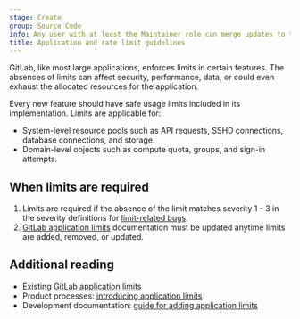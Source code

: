 ```yaml
---
stage: Create
group: Source Code
info: Any user with at least the Maintainer role can merge updates to this content. For details, see https://docs.gitlab.com/ee/development/development_processes.html#development-guidelines-review.
title: Application and rate limit guidelines
---
```


GitLab, like most large applications, enforces limits in certain features.
The absences of limits can affect security, performance, data, or could even
exhaust the allocated resources for the application.

Every new feature should have safe usage limits included in its implementation.
Limits are applicable for:

- System-level resource pools such as API requests, SSHD connections, database connections, and storage.
- Domain-level objects such as compute quota, groups, and sign-in attempts.

## When limits are required

1. Limits are required if the absence of the limit matches severity 1 - 3 in the severity definitions for [limit-related bugs](https://handbook.gitlab.com/handbook/engineering/infrastructure/engineering-productivity/issue-triage/#limit-related-bugs).
1. [GitLab application limits](../../administration/instance_limits.md) documentation must be updated anytime limits are added, removed, or updated.

## Additional reading

- Existing [GitLab application limits](../../administration/instance_limits.md)
- Product processes: [introducing application limits](https://handbook.gitlab.com/handbook/product/product-processes/#introducing-application-limits)
- Development documentation: [guide for adding application limits](../application_limits.md)
